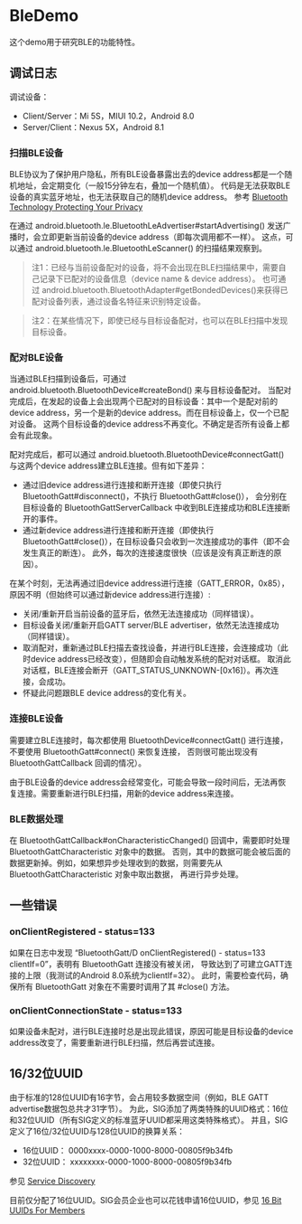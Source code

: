 # BleDemo

这个demo用于研究BLE的功能特性。

## 调试日志

调试设备：

- Client/Server：Mi 5S，MIUI 10.2，Android 8.0
- Server/Client：Nexus 5X，Android 8.1

### 扫描BLE设备

BLE协议为了保护用户隐私，所有BLE设备暴露出去的device address都是一个随机地址，会定期变化（一般15分钟左右，叠加一个随机值）。
代码是无法获取BLE设备的真实蓝牙地址，也无法获取自己的随机device address。
参考 [Bluetooth Technology Protecting Your Privacy][ble_privacy]

在通过 android.bluetooth.le.BluetoothLeAdvertiser#startAdvertising() 发送广播时，会立即更新当前设备的device address（即每次调用都不一样）。
这点，可以通过 android.bluetooth.le.BluetoothLeScanner() 的扫描结果观察到。

> 注1：已经与当前设备配对的设备，将不会出现在BLE扫描结果中，需要自己记录下已配对的设备信息（device name & device address）。
> 也可通过 android.bluetooth.BluetoothAdapter#getBondedDevices()来获得已配对设备列表，通过设备名特征来识别特定设备。

> 注2：在某些情况下，即使已经与目标设备配对，也可以在BLE扫描中发现目标设备。

### 配对BLE设备

当通过BLE扫描到设备后，可通过 android.bluetooth.BluetoothDevice#createBond() 来与目标设备配对。
当配对完成后，在发起的设备上会出现两个已配对的目标设备：其中一个是配对前的device address，另一个是新的device address。而在目标设备上，仅一个已配对设备。
这两个目标设备的device address不再变化。不确定是否所有设备上都会有此现象。

配对完成后，都可以通过 android.bluetooth.BluetoothDevice#connectGatt() 与这两个device address建立BLE连接。但有如下差异：

- 通过旧device address进行连接和断开连接（即使只执行 BluetoothGatt#disconnect()，不执行 BluetoothGatt#close()），
会分别在目标设备的 BluetoothGattServerCallback 中收到BLE连接成功和BLE连接断开的事件。
- 通过新device address进行连接和断开连接（即使执行 BluetoothGatt#close()），在目标设备只会收到一次连接成功的事件（即不会发生真正的断连）。
此外，每次的连接速度很快（应该是没有真正断连的原因）。

在某个时刻，无法再通过旧device address进行连接（GATT_ERROR，0x85），原因不明（但始终可以通过新device address进行连接）:

- 关闭/重新开启当前设备的蓝牙后，依然无法连接成功（同样错误）。
- 目标设备关闭/重新开启GATT server/BLE advertiser，依然无法连接成功（同样错误）。
- 取消配对，重新通过BLE扫描去查找设备，并进行BLE连接，会连接成功（此时device address已经改变），但随即会自动触发系统的配对对话框。
取消此对话框，BLE连接会断开（GATT_STATUS_UNKNOWN-[0x16]）。再次连接，会成功。
- 怀疑此问题跟BLE device address的变化有关。

### 连接BLE设备

需要建立BLE连接时，每次都使用 BluetoothDevice#connectGatt() 进行连接，不要使用 BluetoothGatt#connect() 来恢复连接，
否则很可能出现没有 BluetoothGattCallback 回调的情况）。

由于BLE设备的device address会经常变化，可能会导致一段时间后，无法再恢复连接。需要重新进行BLE扫描，用新的device address来连接。


### BLE数据处理

在 BluetoothGattCallback#onCharacteristicChanged() 回调中，需要即时处理 BluetoothGattCharacteristic 对象中的数据。
否则，其中的数据可能会被后面的数据更新掉。例如，如果想异步处理收到的数据，则需要先从 BluetoothGattCharacteristic 对象中取出数据，
再进行异步处理。

## 一些错误

### onClientRegistered - status=133

如果在日志中发现 “BluetoothGatt/D onClientRegistered() - status=133 clientIf=0”，表明有 BluetoothGatt 连接没有被关闭，
导致达到了可建立GATT连接的上限（我测试的Android 8.0系统为clientIf=32）。
此时，需要检查代码，确保所有 BluetoothGatt 对象在不需要时调用了其 #close() 方法。

### onClientConnectionState - status=133

如果设备未配对，进行BLE连接时总是出现此错误，原因可能是目标设备的device address改变了，需要重新进行BLE扫描，然后再尝试连接。

## 16/32位UUID

由于标准的128位UUID有16字节，会占用较多数据空间（例如，BLE GATT advertise数据包总共才31字节）。
为此，SIG添加了两类特殊的UUID格式：16位和32位UUID（所有SIG定义的标准蓝牙UUID都采用这类特殊格式）。
并且，SIG定义了16位/32位UUID与128位UUID的换算关系：

* 16位UUID： 0000xxxx-0000-1000-8000-00805f9b34fb
* 32位UUID： xxxxxxxx-0000-1000-8000-00805f9b34fb

参见 [Service Discovery][bluetooth_service_discovery]

目前仅分配了16位UUID。SIG会员企业也可以花钱申请16位UUID，参见 [16 Bit UUIDs For Members][bluetooth_uuid_16bits]


[ble_privacy]: https://blog.bluetooth.com/bluetooth-technology-protecting-your-privacy
[bluetooth_service_discovery]: https://www.bluetooth.com/specifications/assigned-numbers/service-discovery
[bluetooth_uuid_16bits]: https://www.bluetooth.com/specifications/assigned-numbers/16-bit-uuids-for-members
